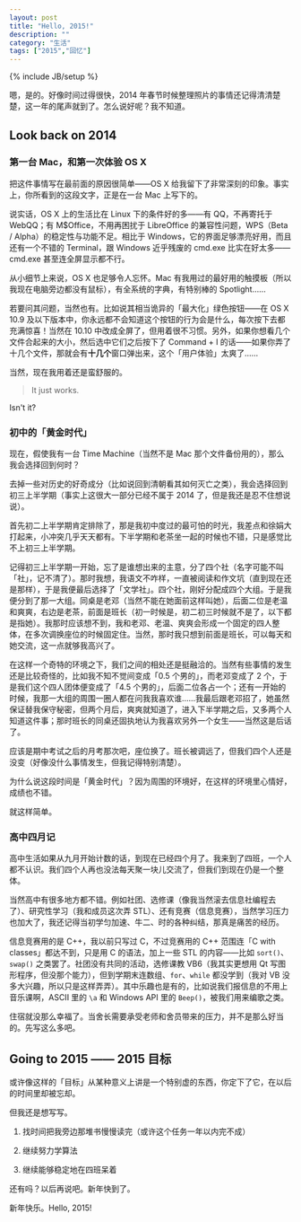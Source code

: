 ```yaml
---
layout: post
title: "Hello, 2015!"
description: ""
category: "生活"
tags: ["2015","回忆"]
---
```

{% include JB/setup %}

嗯，是的。好像时间过得很快，2014 年春节时候整理照片的事情还记得清清楚楚，这一年的尾声就到了。怎么说好呢？我不知道。

## Look back on 2014

### 第一台 Mac，和第一次体验 OS X

把这件事情写在最前面的原因很简单——OS X 给我留下了非常深刻的印象。事实上，你所看到的这段文字，正是在一台 Mac 上写下的。

说实话，OS X 上的生活比在 Linux 下的条件好的多——有 QQ，不再寄托于 WebQQ；有 M$Office，不用再困扰于 LibreOffice 的兼容性问题，WPS（Beta / Alpha）的稳定性与功能不足。相比于 Windows，它的界面足够漂亮好用，而且还有一个不错的 Terminal，跟 Windows 近乎残废的 cmd.exe 比实在好太多—— cmd.exe 甚至连全屏显示都不行。

从小细节上来说，OS X 也足够令人忘怀。Mac 有我用过的最好用的触摸板（所以我现在电脑旁边都没有鼠标），有全系统的字典，有特别棒的 Spotlight……

若要问其问题，当然也有。比如说其相当诡异的「最大化」绿色按钮——在 OS X 10.9 及以下版本中，你永远都不会知道这个按钮的行为会是什么，每次按下去都充满惊喜！当然在 10.10 中改成全屏了，但用着很不习惯。另外，如果你想看几个文件合起来的大小，然后选中它们之后按下了 Command + I 的话——如果你弄了十几个文件，那就会有**十几个**窗口弹出来，这个「用户体验」太爽了……

当然，现在我用着还是蛮舒服的。

> It just works.

Isn't it?


### 初中的「黄金时代」

现在，假使我有一台 Time Machine（当然不是 Mac 那个文件备份用的），那么我会选择回到何时？

去掉一些对历史的好奇成分（比如说回到清朝看其如何灭亡之类），我会选择回到初三上半学期（事实上这很大一部分已经不属于 2014 了，但是我还是忍不住想说说）。

首先初二上半学期肯定排除了，那是我初中度过的最可怕的时光，我差点和徐娟大打起来，小冲突几乎天天都有。下半学期和老茶坐一起的时候也不错，只是感觉比不上初三上半学期。

记得初三上半学期一开始，忘了是谁想出来的主意，分了四个社（名字可能不叫「社」，记不清了）。那时我想，我语文不咋样，一直被阅读和作文坑（直到现在还是那样），于是我便最后选择了「文学社」。四个社，刚好分配成四个大组。于是我便分到了那一大组。同桌是老邓（当然不能在她面前这样叫她），后面二位是老温和爽爽，右边是老茶，前面是班长（初一时候是，初二初三时候就不是了，以下都是指她）。我那时应该想不到，我和老邓、老温、爽爽会形成一个固定的四人整体，在多次调换座位的时候固定住。当然，那时我只想到前面是班长，可以每天和她交流，这一点就够我高兴了。

在这样一个奇特的环境之下，我们之间的相处还是挺融洽的。当然有些事情的发生还是比较奇怪的，比如我不知不觉间变成「0.5 个男的」，而老邓变成了 2 个，于是我们这个四人团体便变成了「4.5 个男的」，后面二位各占一个；还有一开始的时候，我那一大组的周围一圈人都在问我我喜欢谁……我最后跟老邓招了，她虽然保证替我保守秘密，但两个月后，爽爽就知道了，进入下半学期之后，又多两个人知道这件事；那时班长的同桌还固执地认为我喜欢另外一个女生——当然这是后话了。

应该是期中考试之后的月考那次吧，座位换了。班长被调远了，但我们四个人还是没变（好像没什么事情发生，但我记得特别清楚）。

为什么说这段时间是「黄金时代」？因为周围的环境好，在这样的环境里心情好，成绩也不错。

就这样简单。

### 高中四月记

高中生活如果从九月开始计数的话，到现在已经四个月了。我来到了四班，一个人都不认识。我们四个人再也没法每天聚一块儿交流了，但我们到现在仍是一个整体。

当然高中有很多地方都不错。例如社团、选修课（像我当然滚去信息社编程去了）、研究性学习（我和成员这次弄 STL）、还有竞赛（信息竞赛），当然学习压力也加大了，我还记得当初学匀加速、牛二、时的各种纠结，那真是痛苦的经历。

信息竞赛用的是 C++，我以前只写过 C，不过竞赛用的 C++ 范围连「C with classes」都达不到，只是用 C 的语法，加上一些 STL 的内容——比如 `sort()`、`swap()` 之类罢了。社团没有共同的活动，选修课教 VB6（我其实更想用 Qt 写图形程序，但没那个能力），但到学期末连数组、`for`、`while` 都没学到（我对 VB 没多大兴趣，所以只是这样弄弄）。其中乐趣也是有的，比如说我们报信息的不用上音乐课啊，ASCII 里的 `\a` 和 Windows API 里的 `Beep()`，被我们用来编歌之类。

住宿就没那么幸福了。当舍长需要承受老师和舍员带来的压力，并不是那么好当的。先写这么多吧。

## Going to 2015 —— 2015 目标

或许像这样的「目标」从某种意义上讲是一个特别虚的东西，你定下了它，在以后的时间里却被忘却。

但我还是想写写。

1. 找时间把我旁边那堆书慢慢读完（或许这个任务一年以内完不成）

2. 继续努力学算法

3. 继续能够稳定地在四班呆着

还有吗？以后再说吧。新年快到了。

新年快乐。Hello, 2015!